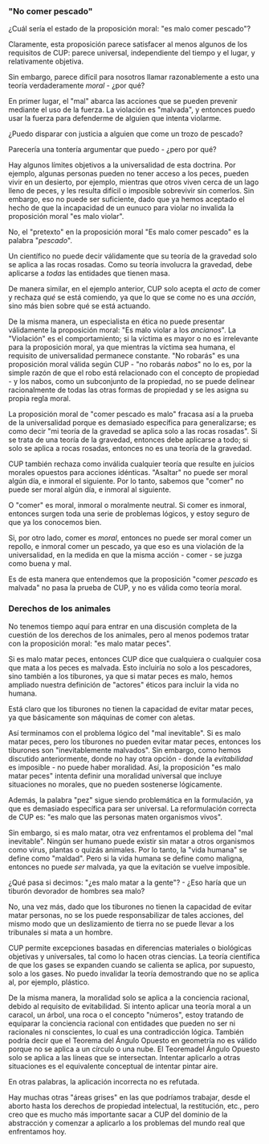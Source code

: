 ### "No comer pescado"

¿Cuál sería el estado de la proposición moral: "es malo comer pescado"?

Claramente, esta proposición parece satisfacer al menos algunos de los requisitos de CUP: parece universal, independiente del tiempo y el lugar, y relativamente objetiva.

Sin embargo, parece difícil para nosotros llamar razonablemente a esto una teoría verdaderamente *moral* - ¿por qué?

En primer lugar, el "mal" abarca las acciones que se pueden prevenir mediante el uso de la fuerza. La violación es "malvada", y entonces puedo usar la fuerza para defenderme de alguien que intenta violarme.

¿Puedo disparar con justicia a alguien que come un trozo de pescado?

Parecería una tontería argumentar que puedo - ¿pero por qué?

Hay algunos límites objetivos a la universalidad de esta doctrina. Por ejemplo, algunas personas pueden no tener acceso a los peces, pueden vivir en un desierto, por ejemplo, mientras que otros viven cerca de un lago lleno de peces, y les resulta difícil o imposible sobrevivir sin comerlos. Sin embargo, eso no puede ser suficiente, dado que ya hemos aceptado el hecho de que la incapacidad de un eunuco para violar no invalida la proposición moral "es malo violar".

No, el "pretexto" en la proposición moral "Es malo comer pescado" es la palabra "*pescado*".

Un científico no puede decir válidamente que su teoría de la gravedad solo se aplica a las rocas rosadas. Como su teoría involucra la gravedad, debe aplicarse a *todas* las entidades que tienen masa.

De manera similar, en el ejemplo anterior, CUP solo acepta el *acto* de comer y rechaza *qué* se está comiendo, ya que lo que se come no es una *acción*, sino más bien sobre qué se está actuando.

De la misma manera, un especialista en ética no puede presentar válidamente la proposición moral: "Es malo violar a los *ancianos*". La "Violación" es el comportamiento; si la víctima es mayor o no es irrelevante para la proposición moral, ya que mientras la víctima sea humana, el requisito de universalidad permanece constante. "No robarás" es una proposición moral válida según CUP - "no robarás *nabos*" no lo es, por la simple razón de que el robo está relacionado con el concepto de propiedad - y los nabos, como un subconjunto de la propiedad, no se puede delinear racionalmente de todas las otras formas de propiedad y se les asigna su propia regla moral.

La proposición moral de "comer pescado es malo" fracasa así a la prueba de la universalidad porque es demasiado específica para generalizarse; es como decir "mi teoría de la gravedad se aplica solo a las rocas rosadas". Si se trata de una teoría de la gravedad, entonces debe aplicarse a todo; si solo se aplica a rocas rosadas, entonces no es una teoría de la gravedad.

CUP también rechaza como inválida cualquier teoría que resulte en juicios morales opuestos para acciones idénticas. "Asaltar" no puede ser moral algún día, e inmoral el siguiente. Por lo tanto, sabemos que "comer" no puede ser moral algún día, e inmoral al siguiente.

O "comer" es moral, inmoral o moralmente neutral. Si comer es inmoral, entonces surgen toda una serie de problemas lógicos, y estoy seguro de que ya los conocemos bien.

Si, por otro lado, comer es *moral*, entonces no puede ser moral comer un repollo, e inmoral comer un pescado, ya que eso es una violación de la universalidad, en la medida en que la misma acción - comer - se juzga como buena y mal.

Es de esta manera que entendemos que la proposición "comer *pescado* es malvada" no pasa la prueba de CUP, y no es válida como teoría moral.

### Derechos de los animales

No tenemos tiempo aquí para entrar en una discusión completa de la cuestión de los derechos de los animales, pero al menos podemos tratar con la proposición moral: "es malo matar peces".

Si es malo matar peces, entonces CUP dice que cualquiera o cualquier cosa que mata a los peces es malvada. Esto incluiría no solo a los pescadores, sino también a los tiburones, ya que si matar peces es malo, hemos ampliado nuestra definición de "actores" éticos para incluir la vida no humana.

Está claro que los tiburones no tienen la capacidad de evitar matar peces, ya que básicamente son máquinas de comer con aletas.

Así terminamos con el problema lógico del "mal inevitable". Si es malo matar peces, pero los tiburones no pueden evitar matar peces, entonces los tiburones son "inevitablemente malvados". Sin embargo, como hemos discutido anteriormente, donde no hay otra opción - donde la *evitabilidad* es imposible - no puede haber moralidad. Así, la proposición "es malo matar peces" intenta definir una moralidad universal que incluye situaciones no morales, que no pueden sostenerse lógicamente.

Además, la palabra "pez" sigue siendo problemática en la formulación, ya que es demasiado específica para ser universal. La reformulación correcta de CUP es: "es malo que las personas maten organismos vivos".

Sin embargo, si es malo matar, otra vez enfrentamos el problema del "mal inevitable". Ningún ser humano puede existir sin matar a otros organismos como virus, plantas o quizás animales. Por lo tanto, la "vida humana" se define como "maldad". Pero si la vida humana se define como maligna, entonces no puede *ser* malvada, ya que la evitación se vuelve imposible.

¿Qué pasa si decimos: "¿es malo matar a la gente"? - ¿Eso haría que un tiburón devorador de hombres sea malo?

No, una vez más, dado que los tiburones no tienen la capacidad de evitar matar personas, no se los puede responsabilizar de tales acciones, del mismo modo que un deslizamiento de tierra no se puede llevar a los tribunales si mata a un hombre.

CUP permite excepciones basadas en diferencias materiales o biológicas objetivas y universales, tal como lo hacen otras ciencias. La teoría científica de que los gases se expanden cuando se calienta se aplica, por supuesto, solo a los gases. No puedo invalidar la teoría demostrando que no se aplica al, por ejemplo, plástico.

De la misma manera, la moralidad solo se aplica a la conciencia racional, debido al requisito de evitabilidad. Si intento aplicar una teoría moral a un caracol, un árbol, una roca o el concepto "números", estoy tratando de equiparar la conciencia racional con entidades que pueden no ser ni racionales ni conscientes, lo cual es una contradicción lógica. También podría decir que el Teorema del Ángulo Opuesto en geometría no es válido porque no se aplica a un círculo o una nube. El Teoremadel Ángulo Opuesto solo se aplica a las líneas que se intersectan. Intentar aplicarlo a otras situaciones es el equivalente conceptual de intentar pintar aire.

En otras palabras, la aplicación incorrecta no es refutada.

Hay muchas otras "áreas grises" en las que podríamos trabajar, desde el aborto hasta los derechos de propiedad intelectual, la restitución, etc., pero creo que es mucho más importante sacar a CUP del dominio de la abstracción y comenzar a aplicarlo a los problemas del mundo real que enfrentamos hoy.
